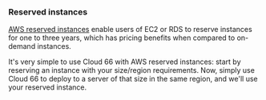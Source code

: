 <!-- post: -->


### Reserved instances

[AWS reserved instances](http://aws.amazon.com/ec2/purchasing-options/reserved-instances/) enable users of EC2 or RDS to reserve instances for one to three years, which has pricing benefits when compared to on-demand instances.

It's very simple to use Cloud 66 with AWS reserved instances: start by reserving an instance with your size/region requirements. Now, simply use Cloud 66 to deploy to a server of that size in the same region, and we'll use your reserved instance.

